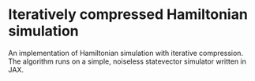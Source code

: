 # Iteratively compressed Hamiltonian simulation 
An implementation of Hamiltonian simulation with iterative compression. The algorithm runs on a simple, noiseless statevector simulator written in JAX. 
